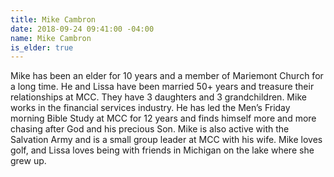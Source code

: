 ```yaml
---
title: Mike Cambron
date: 2018-09-24 09:41:00 -04:00
name: Mike Cambron
is_elder: true
---
```


Mike has been an elder for 10 years and a member of Mariemont Church for a long time. He and Lissa have been married 50+ years and treasure their relationships at MCC. They have 3 daughters and 3 grandchildren. Mike works in the financial services industry. He has led the Men’s Friday morning Bible Study at MCC for 12 years  and finds himself more and more chasing after God and his precious Son. Mike is also active with the Salvation Army and is a small group leader at MCC with his wife. Mike loves golf, and Lissa loves being with friends in Michigan on the lake where she grew up.
